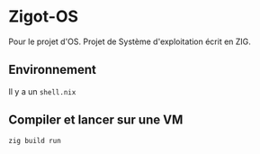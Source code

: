 # Zigot-OS

Pour le projet d'OS. Projet de Système d'exploitation écrit en ZIG.

## Environnement

Il y a un `shell.nix`

## Compiler et lancer sur une VM

```zig build run```
